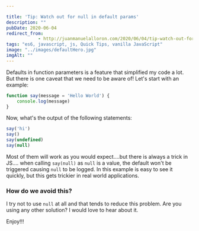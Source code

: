 ```yaml
---

title: 'Tip: Watch out for null in default params'
description: ""
pubDate: 2020-06-04
redirect_from: 
            - http://juanmanuelalloron.com/2020/06/04/tip-watch-out-for-null-in-default-params/
tags: "es6, javascript, js, Quick Tips, vanilla JavaScript"
image: "../images/defaultHero.jpg"
imgAlt: ""
---
```

Defaults in function parameters is a feature that simplified my code a lot. But there is one caveat that we need to be aware of! Let's start with an example:

```js
function say(message = 'Hello World') {
    console.log(message)
}
```

Now, what's the output of the following statements:

```js
say('hi')
say()
say(undefined)
say(null)
```

Most of them will work as you would expect....but there is always a trick in JS.... when calling `say(null)` as `null` is a value, the default won't be triggered causing `null` to be logged. In this example is easy to see it quickly, but this gets trickier in real world applications.

### How do we avoid this?

I try not to use `null` at all and that tends to reduce this problem. Are you using any other solution? I would love to hear about it.

Enjoy!!!
